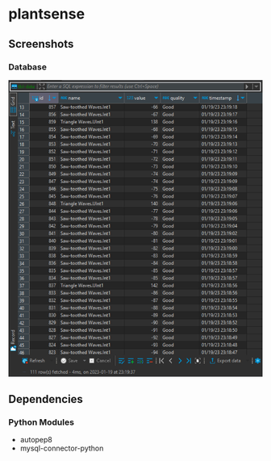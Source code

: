 # plantsense

## Screenshots
### Database
![Database](doc/Screenshot%202023-01-19%20232018.png)

## Dependencies
### Python Modules
- autopep8
- mysql-connector-python